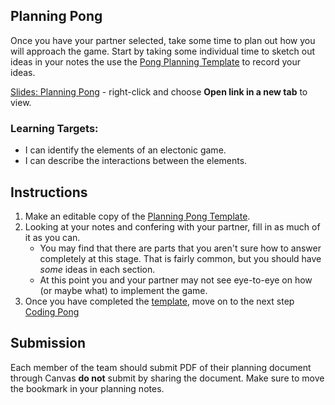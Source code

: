 [//]: # ( <p><iframe src="https://douglasurner.github.io/GDP2/units/0/assignments/U0.3-pong-in-game-lab/U0.3b-planning-pong" width="100%" height="666px"></iframe></p> )

## Planning Pong

[slides]: https://docs.google.com/presentation/d/1hmsy4eocIlJcjUqrBW2UWpzgB3Io8bXNra_oFNBl5i0/edit?usp=sharing
[template]: https://docs.google.com/document/d/1EvwWimuX-K8u_-aF-MDF-HBQqlr51Z58QKYa0FU6kSg/edit?usp=sharing
[pigl-3]: https://canvas.instructure.com/courses/1405044/assignments/10645732

Once you have your partner selected, take some time to plan out how you will approach the game. Start by taking some individual time to sketch out ideas in your notes the use the [Pong Planning Template][template] to record your ideas.

[Slides: Planning Pong][slides] - right-click and choose **Open link in a new tab** to view.

### Learning Targets:

* I can identify the elements of an electonic game.
* I can describe the interactions between the elements.

## Instructions

1. Make an editable copy of the [Planning Pong Template][template].
1. Looking at your notes and confering with your partner, fill in as much of it as you can.
   - You may find that there are parts that you aren't sure how to answer completely at this stage. That is fairly common, but you should have *some* ideas in each section.
   - At this point you and your partner may not see eye-to-eye on how (or maybe what) to implement the game.
1. Once you have completed the [template][], move on to the next step [Coding Pong][pigl-3]

## Submission

Each member of the team should submit PDF of their planning document through Canvas **do not** submit by sharing the document. Make sure to move the bookmark in your planning notes.

